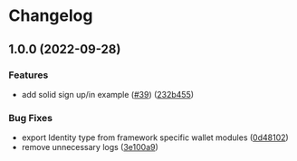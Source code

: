 # Changelog

## 1.0.0 (2022-09-28)


### Features

* add solid sign up/in example ([#39](https://github.com/web3-storage/w3ui/issues/39)) ([232b455](https://github.com/web3-storage/w3ui/commit/232b4557b300518bf2796588cd0a6fdbf1f3c59f))


### Bug Fixes

* export Identity type from framework specific wallet modules ([0d48102](https://github.com/web3-storage/w3ui/commit/0d4810294f28be6d3c9dfc80a832647945d191e4))
* remove unnecessary logs ([3e100a9](https://github.com/web3-storage/w3ui/commit/3e100a9e6ae4b5e6e4a5b101c6bddaa74e04f0ad))
